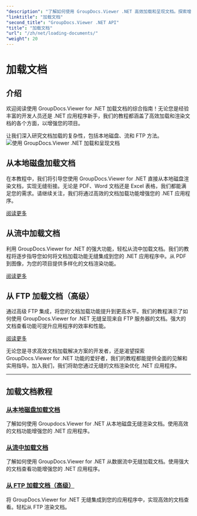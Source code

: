 ```yaml
---
"description": "了解如何使用 GroupDocs.Viewer .NET 高效加载和呈现文档。探索增强型 .NET 应用的本地磁盘、流和 FTP 加载教程。"
"linktitle": "加载文档"
"second_title": "GroupDocs.Viewer .NET API"
"title": "加载文档"
"url": "/zh/net/loading-documents/"
"weight": 20
---
```


# 加载文档

## 介绍

欢迎阅读使用 GroupDocs.Viewer for .NET 加载文档的综合指南！无论您是经验丰富的开发人员还是 .NET 应用程序新手，我们的教程都涵盖了高效加载和渲染文档的各个方面，以增强您的项目。

让我们深入研究文档加载的复杂性，包括本地磁盘、流和 FTP 方法。
![使用 GroupDocs.Viewer .NET 加载和呈现文档](/viewer/loading-documents/image.png)
## 从本地磁盘加载文档

在本教程中，我们将引导您使用 GroupDocs.Viewer for .NET 直接从本地磁盘渲染文档，实现无缝衔接。无论是 PDF、Word 文档还是 Excel 表格，我们都能满足您的需求。请继续关注，我们将通过高效的文档加载功能增强您的 .NET 应用程序。

[阅读更多](./loading-document-local-disk/)

## 从流中加载文档

利用 GroupDocs.Viewer for .NET 的强大功能，轻松从流中加载文档。我们的教程将逐步指导您如何将文档加载功能无缝集成到您的 .NET 应用程序中。从 PDF 到图像，为您的项目提供多样化的文档渲染功能。

[阅读更多](./loading-document-stream/)

## 从 FTP 加载文档（高级）

通过高级 FTP 集成，将您的文档加载功能提升到更高水平。我们的教程演示了如何使用 GroupDocs.Viewer for .NET 无缝呈现来自 FTP 服务器的文档。强大的文档查看功能可提升应用程序的效率和性能。

[阅读更多](./loading-document-ftp/)

无论您是寻求高效文档加载解决方案的开发者，还是渴望探索 GroupDocs.Viewer for .NET 功能的爱好者，我们的教程都能提供全面的见解和实用指导。加入我们，我们将助您通过无缝的文档渲染优化 .NET 应用程序。

---
## 加载文档教程
### [从本地磁盘加载文档](./loading-document-local-disk/)
了解如何使用 Groupdocs.Viewer for .NET 从本地磁盘无缝渲染文档。使用高效的文档功能增强您的 .NET 应用程序。
### [从流中加载文档](./loading-document-stream/)
了解如何使用 GroupDocs.Viewer for .NET 从数据流中无缝加载文档。使用强大的文档查看功能增强您的 .NET 应用程序。
### [从 FTP 加载文档（高级）](./loading-document-ftp/)
将 GroupDocs.Viewer for .NET 无缝集成到您的应用程序中，实现高效的文档查看。轻松从 FTP 渲染文档。